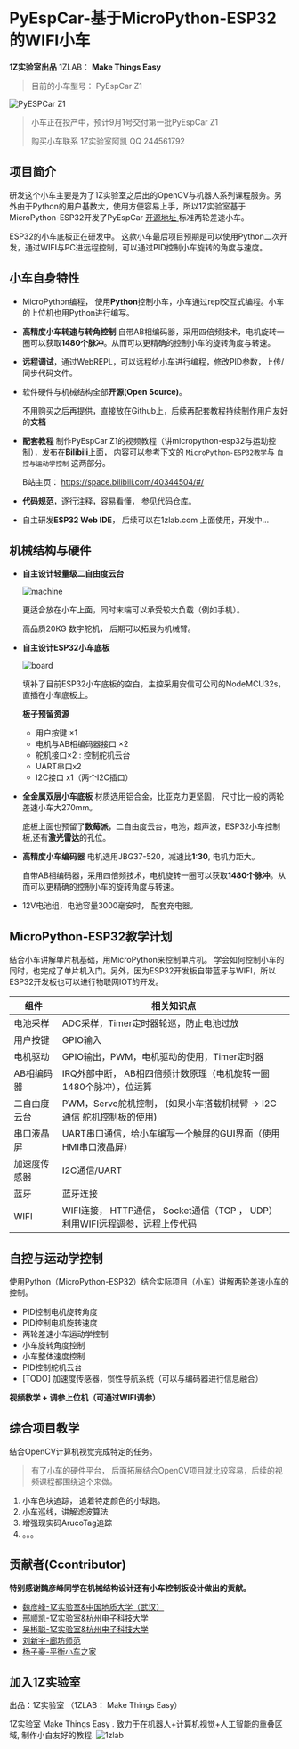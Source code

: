 # PyEspCar-基于MicroPython-ESP32的WIFI小车

**1Z实验室出品**
1ZLAB： **Make Things Easy**

> 目前的小车型号： PyEspCar Z1



![PyESPCar Z1](./image/car-carton.jpg)

> 小车正在投产中，预计9月1号交付第一批PyEspCar Z1
>
> 购买小车联系 1Z实验室阿凯  QQ 244561792



## 项目简介

研发这个小车主要是为了1Z实验室之后出的OpenCV与机器人系列课程服务。另外由于Python的用户基数大，使用方便容易上手，所以1Z实验室基于MicroPython-ESP32开发了PyEspCar [开源地址 ](https://github.com/1zlab/1ZLAB_PyEspCar)标准两轮差速小车。

ESP32的小车底板正在研发中。 这款小车最后项目预期是可以使用Python二次开发，通过WIFI与PC进远程控制，可以通过PID控制小车旋转的角度与速度。



## 小车自身特性



* MicroPython编程， 使用**Python**控制小车，小车通过repl交互式编程。小车的上位机也用Python进行编写。

* **高精度小车转速与转角控制** 自带AB相编码器，采用四倍频技术，电机旋转一圈可以获取**1480个脉冲**。从而可以更精确的控制小车的旋转角度与转速。

* **远程调试**，通过WebREPL，可以远程给小车进行编程，修改PID参数，上传/同步代码文件。

* 软件硬件与机械结构全部**开源(Open Source)**。

  不用购买之后再提供，直接放在Github上，后续再配套教程持续制作用户友好的**文档**

* **配套教程**  制作PyEspCar Z1的视频教程（讲micropython-esp32与运动控制），发布在**Bilibili**上面， 内容可以参考下文的 `MicroPython-ESP32教学`与 `自控与运动学控制` 这两部分。

  B站主页： https://space.bilibili.com/40344504/#/

* **代码规范**，逐行注释，容易看懂， 参见代码仓库。

* 自主研发**ESP32 Web IDE**， 后续可以在1zlab.com 上面使用，开发中...



## 机械结构与硬件



* **自主设计轻量级二自由度云台**

  ![machine](./image/PyEspCar-Z1.png)

  更适合放在小车上面，同时末端可以承受较大负载（例如手机）。

  高品质20KG 数字舵机， 后期可以拓展为机械臂。

* **自主设计ESP32小车底板** 

  ![board](./image/boards.jpg)

  填补了目前ESP32小车底板的空白，主控采用安信可公司的NodeMCU32s，直插在小车底板上。

  **板子预留资源**

  *  用户按键 ×1
  *  电机与AB相编码器接口 ×2
   *  舵机接口×2  : 控制舵机云台
   *  UART串口x2 
   *  I2C接口 x1（两个I2C插口）

  

* **全金属双层小车底板**  材质选用铝合金，比亚克力更坚固， 尺寸比一般的两轮差速小车大270mm。

  底板上面也预留了**数莓派**，二自由度云台，电池，超声波，ESP32小车控制板,还有**激光雷达**的孔位。

* **高精度小车编码器**  电机选用JBG37-520，减速比**1:30**, 电机力距大。 

  自带AB相编码器，采用四倍频技术，电机旋转一圈可以获取**1480个脉冲**。从而可以更精确的控制小车的旋转角度与转速。

* 12V电池组，电池容量3000毫安时， 配套充电器。



## MicroPython-ESP32教学计划
结合小车讲解单片机基础，用MicroPython来控制单片机。
学会如何控制小车的同时，也完成了单片机入门。另外，因为ESP32开发板自带蓝牙与WIFI，所以ESP32开发板也可以进行物联网IOT的开发。

| 组件         | 相关知识点                                                   |
| ------------ | ------------------------------------------------------------ |
| 电池采样     | ADC采样，Timer定时器轮巡，防止电池过放                       |
| 用户按键     | GPIO输入                                                     |
| 电机驱动     | GPIO输出，PWM，电机驱动的使用，Timer定时器                   |
| AB相编码器   | IRQ外部中断， AB相四倍频计数原理（电机旋转一圈1480个脉冲），位运算 |
| 二自由度云台 | PWM，Servo舵机控制， (如果小车搭载机械臂 -> I2C通信 舵机控制板的使用) |
| 串口液晶屏   | UART串口通信，给小车编写一个触屏的GUI界面（使用HMI串口液晶屏） |
| 加速度传感器 | I2C通信/UART                                                 |
| 蓝牙         | 蓝牙连接                                                     |
| WIFI         | WIFI连接， HTTP通信， Socket通信（TCP ， UDP）利用WIFI远程调参，远程上传代码 |





## 自控与运动学控制
使用Python（MicroPython-ESP32）结合实际项目（小车）讲解两轮差速小车的控制。

* PID控制电机旋转角度
* PID控制电机旋转速度
* 两轮差速小车运动学控制
* 小车旋转角度控制
* 小车整体速度控制
* PID控制舵机云台
* [TODO] 加速度传感器，惯性导航系统（可以与编码器进行信息融合）

**视频教学 + 调参上位机（可通过WIFI调参）**






## 综合项目教学

结合OpenCV计算机视觉完成特定的任务。
>有了小车的硬件平台， 后面拓展结合OpenCV项目就比较容易，后续的视频课程都围绕这个来做。



1. 小车色块追踪， 追着特定颜色的小球跑。
2. 小车巡线，讲解滤波算法 
3. 增强现实码ArucoTag追踪 
4. 。。。



## 贡献者(Ccontributor)

**特别感谢魏彦峰同学在机械结构设计还有小车控制板设计做出的贡献。**

* [魏彦峰-1Z实验室&中国地质大学（武汉）](https://github.com/rose-w)
* [邢顺凯-1Z实验室&杭州电子科技大学](https://github.com/mushroom-x)
* [吴彬聪-1Z实验室&杭州电子科技大学](https://github.com/littleoniononion)
* [刘新宇-廊坊师范](https://github.com/LiuXinyu12378)
* [杨子豪-平衡小车之家](http://minibalance.com/)


## 加入1Z实验室

出品：1Z实验室 （1ZLAB： Make Things Easy）

1Z实验室 Make Things Easy . 致力于在机器人+计算机视觉+人工智能的重叠区域, 制作小白友好的教程.
![1zlab](https://upload-images.jianshu.io/upload_images/1199728-589a80ff77f380d8.png?imageMogr2/auto-orient/strip%7CimageView2/2/w/700)

